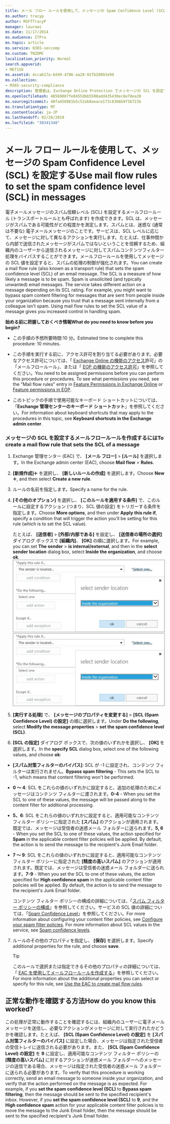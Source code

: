 ```yaml
---
title: メール フロー ルールを使用して、メッセージの Spam Confidence Level (SCL) を設定する
ms.author: tracyp
author: MSFTTracyP
manager: laurawi
ms.date: 11/17/2014
ms.audience: ITPro
ms.topic: article
ms.service: O365-seccomp
ms.custom: TN2DMC
localization_priority: Normal
search.appverid:
- MET150
ms.assetid: 4ccab17a-6d49-4786-aa28-92fb28893e99
ms.collection:
- M365-security-compliance
description: 管理者は、Exchange Online Protection でメッセージの SCL を設定する方法について説明します。
ms.openlocfilehash: 48569087fe8455dbb5500add435430ec8e78ea30
ms.sourcegitcommit: 48fa456981b5c52ab8aeace173c8366b9f36723b
ms.translationtype: MT
ms.contentlocale: ja-JP
ms.lasthandoff: 02/28/2019
ms.locfileid: "30341348"
---
```

# <a name="use-mail-flow-rules-to-set-the-spam-confidence-level-scl-in-messages"></a><span data-ttu-id="de305-103">メール フロー ルールを使用して、メッセージの Spam Confidence Level (SCL) を設定する</span><span class="sxs-lookup"><span data-stu-id="de305-103">Use mail flow rules to set the spam confidence level (SCL) in messages</span></span>

<span data-ttu-id="de305-p101">電子メールメッセージのスパム信頼レベル (SCL) を設定するメールフロールール (トランスポートルールとも呼ばれます) を作成できます。SCL は、メッセージがスパムである可能性がどの程度かを測定します。スパムとは、迷惑な (通常は不要な) 電子メールメッセージのことです。サービスは、SCL レベルに応じて、メッセージに対して異なるアクションを実行します。たとえば、仕事仲間から内部で送信されたメッセージがスパムではないということを信頼するため、組織内のユーザーから送信されるメッセージに対してスパムコンテンツフィルター処理をバイパスすることができます。メールフロールールを使用してメッセージの SCL 値を設定すると、スパムの処理の制御が強化されます。</span><span class="sxs-lookup"><span data-stu-id="de305-p101">You can create a mail flow rule (also known as a transport rule) that sets the spam confidence level (SCL) of an email message. The SCL is a measure of how likely a message is to be spam. Spam is unsolicited (and typically unwanted) email messages. The service takes different action on a message depending on its SCL rating. For example, you might want to bypass spam content filtering for messages that are sent from people inside your organization because you trust that a message sent internally from a colleague isn't spam. Using mail flow rules to set the SCL value of a message gives you increased control in handling spam.</span></span> 
  
 <span data-ttu-id="de305-110">**始める前に把握しておくべき情報**</span><span class="sxs-lookup"><span data-stu-id="de305-110">**What do you need to know before you begin?**</span></span>
  
- <span data-ttu-id="de305-111">この手順の予想所要時間:10 分。</span><span class="sxs-lookup"><span data-stu-id="de305-111">Estimated time to complete this procedure: 10 minutes.</span></span>
    
- <span data-ttu-id="de305-p102">この手順を実行する前に、アクセス許可を割り当てる必要があります。必要なアクセス許可については、「 [Exchange Online の機能のアクセス](http://technet.microsoft.com/library/15073ce1-0917-403b-8839-02a2ebc96e16.aspx)許可」の「メールフロールール」、または「 [EOP の機能のアクセス許可](eop/feature-permissions-in-eop.md)」を参照してください。</span><span class="sxs-lookup"><span data-stu-id="de305-p102">You need to be assigned permissions before you can perform this procedure or procedures. To see what permissions you need, see the "Mail flow rules" entry in [Feature Permissions in Exchange Online](http://technet.microsoft.com/library/15073ce1-0917-403b-8839-02a2ebc96e16.aspx) or [Feature permissions in EOP](eop/feature-permissions-in-eop.md).</span></span> 
    
- <span data-ttu-id="de305-114">このトピックの手順で使用可能なキーボード ショートカットについては、「**Exchange 管理センターのキーボード ショートカット**」を参照してください。</span><span class="sxs-lookup"><span data-stu-id="de305-114">For information about keyboard shortcuts that may apply to the procedures in this topic, see **Keyboard shortcuts in the Exchange admin center**.</span></span>
    
### <a name="to-create-a-mail-flow-rule-that-sets-the-scl-of-a-message"></a><span data-ttu-id="de305-115">メッセージの SCL を設定するメールフロールールを作成するには</span><span class="sxs-lookup"><span data-stu-id="de305-115">To create a mail flow rule that sets the SCL of a message</span></span>

1. <span data-ttu-id="de305-116">Exchange 管理センター (EAC) で、 **[メール フロー]** \> **[ルール]** を選択します。</span><span class="sxs-lookup"><span data-stu-id="de305-116">In the Exchange admin center (EAC), choose **Mail flow** \> **Rules**.</span></span>
    
2. <span data-ttu-id="de305-117">**[新規作成]**![[追加] アイコン](media/ITPro-EAC-AddIcon.gif) を選択し、 **[新しいルールの作成]** を選択します。</span><span class="sxs-lookup"><span data-stu-id="de305-117">Choose **New**![Add Icon](media/ITPro-EAC-AddIcon.gif), and then select **Create a new rule**.</span></span>
    
3. <span data-ttu-id="de305-118">ルールの名前を指定します。</span><span class="sxs-lookup"><span data-stu-id="de305-118">Specify a name for the rule.</span></span>
    
4. <span data-ttu-id="de305-119">**[その他のオプション]** を選択し、 **[このルールを適用する条件]** で、このルールに設定するアクション (つまり、SCL 値の設定) をトリガーする条件を指定します。</span><span class="sxs-lookup"><span data-stu-id="de305-119">Choose **More options**, and then under **Apply this rule if**, specify a condition that will trigger the action you'll be setting for this rule (which is to set the SCL value).</span></span>
    
    <span data-ttu-id="de305-120">たとえば、 **[送信者]** \> **[外部/内部である]** を設定し、 **[送信者の場所の選択]** ダイアログ ボックスで **[組織内]**、 **[OK]** の順に選択します。</span><span class="sxs-lookup"><span data-stu-id="de305-120">For example, you can set **The sender** \> **is internal/external**, and then in the **select sender location** dialog box, select **Inside the organization**, and choose **ok**.</span></span><br/>
    <span data-ttu-id="de305-121">![送信者の場所の選択](media/EOP-ETR-SetSCL-1.jpg)</span><span class="sxs-lookup"><span data-stu-id="de305-121">![Select sender location](media/EOP-ETR-SetSCL-1.jpg)</span></span>
  
5. <span data-ttu-id="de305-122">**[実行する処理]** で、 **[メッセージのプロパティを変更する]** \> **[SCL (Spam Confidence Level) の設定]** の順に選択します。</span><span class="sxs-lookup"><span data-stu-id="de305-122">Under **Do the following**, select **Modify the message properties** \> **set the spam confidence level (SCL)**.</span></span>
  
6. <span data-ttu-id="de305-123">**[SCL の指定]** ダイアログ ボックスで、次の値のいずれかを選択し、 **[OK]** を選択します。</span><span class="sxs-lookup"><span data-stu-id="de305-123">In the **specify SCL** dialog box, select one of the following values, and choose **ok**:</span></span>
    
  - <span data-ttu-id="de305-124">**[スパム対策フィルターのバイパス]**: SCL が -1 に設定され、コンテンツ フィルターは実行されません。</span><span class="sxs-lookup"><span data-stu-id="de305-124">**Bypass spam filtering** - This sets the SCL to -1, which means that content filtering won't be performed.</span></span> 
    
  - <span data-ttu-id="de305-125">**0 ～ 4**: SCL をこれらの値のいずれかに設定すると、追加の処理のためにメッセージはコンテンツ フィルターに渡されます。</span><span class="sxs-lookup"><span data-stu-id="de305-125">**0-4** - When you set the SCL to one of these values, the message will be passed along to the content filter for additional processing.</span></span> 
    
  - <span data-ttu-id="de305-p103">**5、6**: SCL をこれらの値のいずれかに設定すると、適用可能なコンテンツ フィルター ポリシーに指定された **[スパム]** のアクションが適用されます。既定では、メッセージは受信者の迷惑メール フォルダーに送られます。</span><span class="sxs-lookup"><span data-stu-id="de305-p103">**5, 6** - When you set the SCL to one of these values, the action specified for **Spam** in the applicable content filter policies will be applied. By default, the action is to send the message to the recipient's Junk Email folder.</span></span> 
    
  - <span data-ttu-id="de305-p104">**7 ～ 9**: SCL をこれらの値のいずれかに設定すると、適用可能なコンテンツ フィルター ポリシーに指定された **[精度の高いスパム]** のアクションが適用されます。既定では、メッセージは受信者の迷惑メール フォルダーに送られます。</span><span class="sxs-lookup"><span data-stu-id="de305-p104">**7-9** - When you set the SCL to one of these values, the action specified for **High confidence spam** in the applicable content filter policies will be applied. By default, the action is to send the message to the recipient's Junk Email folder.</span></span> 
    
    <span data-ttu-id="de305-p105">コンテンツ フィルター ポリシーの構成の詳細については、「[スパム フィルター ポリシーの構成](configure-your-spam-filter-policies.md)」を参照してください。サービスの SCL 値の詳細については、「[Spam Confidence Level](spam-confidence-levels.md)」を参照してください。</span><span class="sxs-lookup"><span data-stu-id="de305-p105">For more information about configuring your content filter policies, see [Configure your spam filter policies](configure-your-spam-filter-policies.md). For more information about SCL values in the service, see [Spam confidence levels](spam-confidence-levels.md).</span></span>
    
7. <span data-ttu-id="de305-132">ルールのその他のプロパティを指定し、 **[保存]** を選択します。</span><span class="sxs-lookup"><span data-stu-id="de305-132">Specify additional properties for the rule, and choose **save**.</span></span>
    
    > [!TIP]
    > <span data-ttu-id="de305-133">このルールで選択または指定できるその他のプロパティの詳細については、「 [EAC を使用してメールフロールールを作成する](https://docs.microsoft.com/Exchange/policy-and-compliance/mail-flow-rules/mail-flow-rule-procedures#use-the-eac-to-create-mail-flow-rules)」を参照してください。</span><span class="sxs-lookup"><span data-stu-id="de305-133">For more information about the additional properties you can select or specify for this rule, see [Use the EAC to create mail flow rules](https://docs.microsoft.com/Exchange/policy-and-compliance/mail-flow-rules/mail-flow-rule-procedures#use-the-eac-to-create-mail-flow-rules).</span></span> 
  
## <a name="how-do-you-know-this-worked"></a><span data-ttu-id="de305-134">正常な動作を確認する方法</span><span class="sxs-lookup"><span data-stu-id="de305-134">How do you know this worked?</span></span>

<span data-ttu-id="de305-p106">この処理が正常に動作することを確認するには、組織内のユーザーに電子メール メッセージを送信し、必要なアクションがメッセージに対して実行されたかどうかを確認します。たとえば、 **[SCL (Spam Confidence Level) の設定]** を **[スパム対策フィルターのバイパス]** に設定した場合、メッセージは指定された受信者の受信トレイに送信される必要があります。また、 **[SCL (Spam Confidence Level) の設定]** を **9** に設定し、適用可能なコンテンツ フィルター ポリシーの **[精度の高いスパム]** に対するアクションが迷惑メール フォルダーへのメッセージの送信である場合、メッセージは指定された受信者の迷惑メール フォルダーに送られる必要があります。</span><span class="sxs-lookup"><span data-stu-id="de305-p106">To verify that this procedure is working correctly, send an email message to someone inside your organization, and verify that the action performed on the message is as expected. For example, if you **set the spam confidence level (SCL)** to **Bypass spam filtering**, then the message should be sent to the specified recipient's inbox. However, if you **set the spam confidence level (SCL)** to **9**, and the **High confidence spam** action for your applicable content filter policies is to move the message to the Junk Email folder, then the message should be sent to the specified recipient's Junk Email folder.</span></span> 
  

